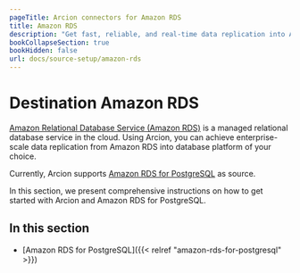```yaml
---
pageTitle: Arcion connectors for Amazon RDS
title: Amazon RDS
description: "Get fast, reliable, and real-time data replication into Amazon RDS databases using Arcion's cutting-edge CDC architecture."
bookCollapseSection: true
bookHidden: false
url: docs/source-setup/amazon-rds
---
```


# Destination Amazon RDS
[Amazon Relational Database Service (Amazon RDS)](https://cloud.google.com/sql) is a managed relational database service in the cloud. Using Arcion, you can achieve enterprise-scale data replication from Amazon RDS into database platform of your choice.

Currently, Arcion supports [Amazon RDS for PostgreSQL](https://aws.amazon.com/rds/postgresql/) as source.
  
In this section, we present comprehensive instructions on how to get started with Arcion and Amazon RDS for PostgreSQL.

## In this section
- [Amazon RDS for PostgreSQL]({{< relref "amazon-rds-for-postgresql" >}})